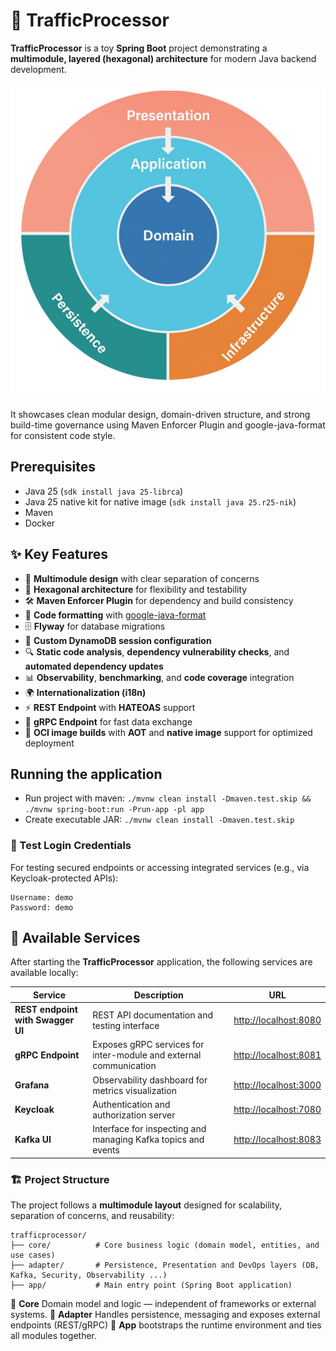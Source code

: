 # 🚦 TrafficProcessor

**TrafficProcessor** is a toy **Spring Boot** project demonstrating a **multimodule, layered (hexagonal) architecture** for modern Java backend development.

![Layered architecture](images/LayeredArchitecture.png)

It showcases clean modular design, domain-driven structure, and strong build-time governance using Maven Enforcer Plugin and google-java-format for consistent code style.

## Prerequisites

* Java 25 (`sdk install java 25-librca`)
* Java 25 native kit for native image (`sdk install java 25.r25-nik`)
* Maven
* Docker

## ✨ Key Features

* 🧩 **Multimodule design** with clear separation of concerns
* 🧱 **Hexagonal architecture** for flexibility and testability
* 🛠️ **Maven Enforcer Plugin** for dependency and build consistency
* 🧹 **Code formatting** with [google-java-format](https://github.com/google/google-java-format)
* 🗄️ **Flyway** for database migrations
* 💾 **Custom DynamoDB session configuration**
* 🔍 **Static code analysis**, **dependency vulnerability checks**, and **automated dependency updates**
* 📊 **Observability**, **benchmarking**, and **code coverage** integration
* 🌍 **Internationalization (i18n)**
* ⚡ **REST Endpoint** with **HATEOAS** support
* 🔗 **gRPC Endpoint** for fast data exchange
* 🐳 **OCI image builds** with **AOT** and **native image** support for optimized deployment

## Running the application

* Run project with maven: `./mvnw clean install -Dmaven.test.skip && ./mvnw spring-boot:run -Prun-app -pl app`
* Create executable JAR: `./mvnw clean install -Dmaven.test.skip`

### 🔐 Test Login Credentials

For testing secured endpoints or accessing integrated services (e.g., via Keycloak-protected APIs):

```
Username: demo  
Password: demo
```

## 🚀 Available Services

After starting the **TrafficProcessor** application, the following services are available locally:

| Service                              | Description                                                       | URL                                            |
| ------------------------------------ | ----------------------------------------------------------------- | ---------------------------------------------- |
| **REST endpoint with Swagger UI**    | REST API documentation and testing interface                      | [http://localhost:8080](http://localhost:8080) |
| **gRPC Endpoint**                    | Exposes gRPC services for inter-module and external communication | [http://localhost:8081](http://localhost:8081) |
| **Grafana**                          | Observability dashboard for metrics visualization                 | [http://localhost:3000](http://localhost:3000) |
| **Keycloak**                         | Authentication and authorization server                           | [http://localhost:7080](http://localhost:7080) |
| **Kafka UI**                         | Interface for inspecting and managing Kafka topics and events     | [http://localhost:8083](http://localhost:8083) |


### 🏗️ Project Structure

The project follows a **multimodule layout** designed for scalability, separation of concerns, and reusability:

```
trafficprocessor/
├── core/          # Core business logic (domain model, entities, and use cases)
├── adapter/       # Persistence, Presentation and DevOps layers (DB, Kafka, Security, Observability ...)
├── app/           # Main entry point (Spring Boot application)
```

🧭 **Core** Domain model and logic — independent of frameworks or external systems.
🔌 **Adapter** Handles persistence, messaging and exposes external endpoints (REST/gRPC)
🚀 **App** bootstraps the runtime environment and ties all modules together.
